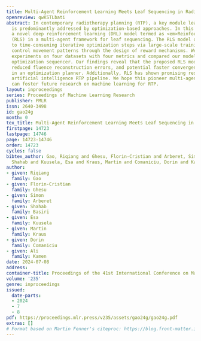 ```yaml
---
title: Multi-Agent Reinforcement Learning Meets Leaf Sequencing in Radiotherapy
openreview: qwKSTLbati
abstract: In contemporary radiotherapy planning (RTP), a key module leaf sequencing
  is predominantly addressed by optimization-based approaches. In this paper, we propose
  a novel deep reinforcement learning (DRL) model termed as <em>Reinforced Leaf Sequencer</em>
  (RLS) in a multi-agent framework for leaf sequencing. The RLS model offers improvements
  to time-consuming iterative optimization steps via large-scale training and can
  control movement patterns through the design of reward mechanisms. We have conducted
  experiments on four datasets with four metrics and compared our model with a leading
  optimization sequencer. Our findings reveal that the proposed RLS model can achieve
  reduced fluence reconstruction errors, and potential faster convergence when integrated
  in an optimization planner. Additionally, RLS has shown promising results in a full
  artificial intelligence RTP pipeline. We hope this pioneer multi-agent RL leaf sequencer
  can foster future research on machine learning for RTP.
layout: inproceedings
series: Proceedings of Machine Learning Research
publisher: PMLR
issn: 2640-3498
id: gao24g
month: 0
tex_title: Multi-Agent Reinforcement Learning Meets Leaf Sequencing in Radiotherapy
firstpage: 14723
lastpage: 14746
page: 14723-14746
order: 14723
cycles: false
bibtex_author: Gao, Riqiang and Ghesu, Florin-Cristian and Arberet, Simon and Basiri,
  Shahab and Kuusela, Esa and Kraus, Martin and Comaniciu, Dorin and Kamen, Ali
author:
- given: Riqiang
  family: Gao
- given: Florin-Cristian
  family: Ghesu
- given: Simon
  family: Arberet
- given: Shahab
  family: Basiri
- given: Esa
  family: Kuusela
- given: Martin
  family: Kraus
- given: Dorin
  family: Comaniciu
- given: Ali
  family: Kamen
date: 2024-07-08
address:
container-title: Proceedings of the 41st International Conference on Machine Learning
volume: '235'
genre: inproceedings
issued:
  date-parts:
  - 2024
  - 7
  - 8
pdf: https://proceedings.mlr.press/v235/assets/gao24g/gao24g.pdf
extras: []
# Format based on Martin Fenner's citeproc: https://blog.front-matter.io/posts/citeproc-yaml-for-bibliographies/
---
```

